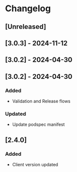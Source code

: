 # Changelog

## [Unreleased]

## [3.0.3] - 2024-11-12

## [3.0.2] - 2024-04-30

## [3.0.2] - 2024-04-30

### Added
- Validation and Release flows

### Updated
- Update podspec manifest

## [2.4.0]
### Added
- Client version updated
